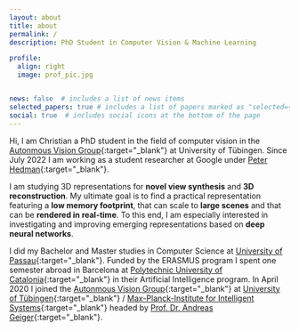 ```yaml
---
layout: about
title: about
permalink: /
description: PhD Student in Computer Vision & Machine Learning

profile:
  align: right
  image: prof_pic.jpg


news: false  # includes a list of news items
selected_papers: true # includes a list of papers marked as "selected={true}"
social: true  # includes social icons at the bottom of the page
---
```


Hi, I am Christian a PhD student in the field of computer vision in the [Autonmous Vision Group](https://autonomousvision.github.io/){:target="\_blank"} at University of Tübingen. Since July 2022 I am working as a student researcher at Google under [Peter Hedman](https://phogzone.com/){:target="\_blank"}.

I am studying 3D representations for **novel view synthesis** and **3D reconstruction**. My ultimate goal is to find a practical representation featuring a **low memory footprint**, that can scale to **large scenes** and that can be **rendered in real-time**. To this end, I am especially interested in investigating and improving emerging representations based on **deep neural networks**.

I did my Bachelor and Master studies in Computer Science at [University of Passau](https://www.uni-passau.de/en/){:target="\_blank"}. Funded by the ERASMUS program I spent one semester abroad in Barcelona at [Polytechnic University of Catalonia](https://www.upc.edu/en){:target="\_blank"} in their Artificial Intelligence program. In April 2020 I joined the [Autonmous Vision Group](https://autonomousvision.github.io/){:target="\_blank"} at  [University of Tübingen](https://uni-tuebingen.de/en/){:target="\_blank"} / [Max-Planck-Institute for Intelligent Systems](https://is.mpg.de/){:target="\_blank"} headed by [Prof. Dr. Andreas Geiger](https://cvlibs.net/){:target="\_blank"}.